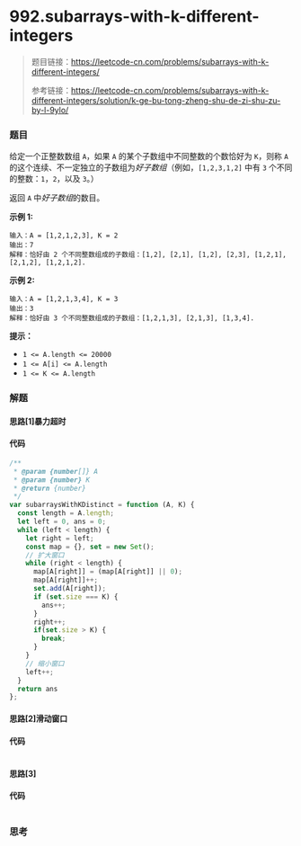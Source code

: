 # 992.subarrays-with-k-different-integers

> 题目链接：https://leetcode-cn.com/problems/subarrays-with-k-different-integers/
>
> 参考链接：https://leetcode-cn.com/problems/subarrays-with-k-different-integers/solution/k-ge-bu-tong-zheng-shu-de-zi-shu-zu-by-l-9ylo/

### 题目

给定一个正整数数组 `A`，如果 `A` 的某个子数组中不同整数的个数恰好为 `K`，则称 `A` 的这个连续、不一定独立的子数组为*好子数组*（例如，`[1,2,3,1,2]` 中有 `3` 个不同的整数：`1`，`2`，以及 `3`。）

返回 `A` 中*好子数组*的数目。

**示例 1:**

```
输入：A = [1,2,1,2,3], K = 2
输出：7
解释：恰好由 2 个不同整数组成的子数组：[1,2], [2,1], [1,2], [2,3], [1,2,1], [2,1,2], [1,2,1,2].
```

**示例 2:**

```
输入：A = [1,2,1,3,4], K = 3
输出：3
解释：恰好由 3 个不同整数组成的子数组：[1,2,1,3], [2,1,3], [1,3,4].
```

**提示：**

- `1 <= A.length <= 20000`
- `1 <= A[i] <= A.length`
- `1 <= K <= A.length`



### 解题

#### 思路[1]暴力超时



#### 代码

```javascript
/**
 * @param {number[]} A
 * @param {number} K
 * @return {number}
 */
var subarraysWithKDistinct = function (A, K) {
  const length = A.length;
  let left = 0, ans = 0;
  while (left < length) {
    let right = left;
    const map = {}, set = new Set();
    // 扩大窗口
    while (right < length) {
      map[A[right]] = (map[A[right]] || 0);
      map[A[right]]++;
      set.add(A[right]);
      if (set.size === K) {
        ans++;
      }
      right++;
      if(set.size > K) {
        break;
      }
    }
    // 缩小窗口
    left++;
  }
  return ans
};
```

#### 思路[2]滑动窗口



#### 代码

```javascript

```

#### 思路[3]



#### 代码

```javascript

```



### 思考